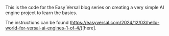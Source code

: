 This is the code for the Easy Versal blog series on creating a very simple AI engine project to learn the basics.

The instructions can be found (https://easyversal.com/2024/12/03/hello-world-for-versal-ai-engines-1-of-4/)[here].

